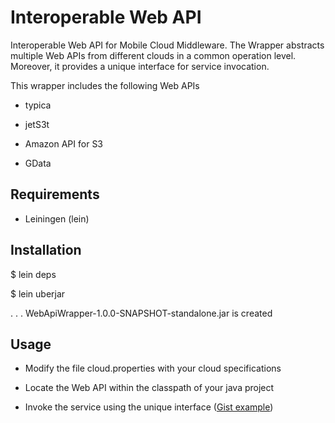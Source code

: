 Interoperable Web API
===================

Interoperable Web API for Mobile Cloud Middleware. The Wrapper abstracts multiple Web APIs from different clouds in a common operation level. Moreover, it provides a unique interface for service invocation.

This wrapper includes the following Web APIs
- typica

- jetS3t

- Amazon API for S3

- GData 


Requirements
------------

- Leiningen (lein)


Installation
-------------

$ lein deps


$ lein uberjar

.
.
.
WebApiWrapper-1.0.0-SNAPSHOT-standalone.jar is created


Usage
------

- Modify the file cloud.properties with your cloud specifications

- Locate the Web API within the classpath of your java project

- Invoke the service using the unique interface <mcminteroperability> ([Gist example](https://gist.github.com/5747779.git)) 


